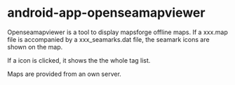 android-app-openseamapviewer
============================
Openseamapviewer is a tool to display mapsforge offline maps.
If a xxx.map file is accompanied by a xxx_seamarks.dat file, the seamark icons are shown on the map.

If a icon is clicked, it shows the the whole tag list.

Maps are provided from an own server.
